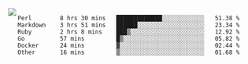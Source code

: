 

<a href="https://github.com/anuraghazra/github-readme-stats">
  <img align="left" src="https://github-readme-stats.vercel.app/api?username=kfly8&count_private=true&show_icons=true&theme=calm" />
</a>


<!--START_SECTION:waka-->

```text
Perl        8 hrs 30 mins   █████████████░░░░░░░░░░░░   51.38 %
Markdown    3 hrs 51 mins   ██████░░░░░░░░░░░░░░░░░░░   23.34 %
Ruby        2 hrs 8 mins    ███▒░░░░░░░░░░░░░░░░░░░░░   12.92 %
Go          57 mins         █▒░░░░░░░░░░░░░░░░░░░░░░░   05.82 %
Docker      24 mins         ▓░░░░░░░░░░░░░░░░░░░░░░░░   02.44 %
Other       16 mins         ▒░░░░░░░░░░░░░░░░░░░░░░░░   01.68 %
```

<!--END_SECTION:waka-->
